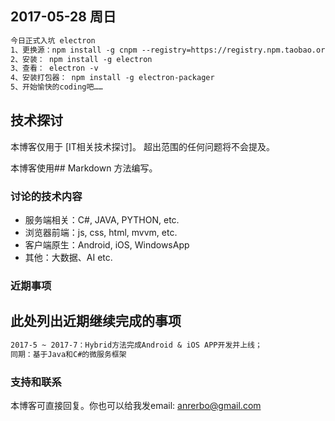 ## 2017-05-28 周日
```markdown
今日正式入坑 electron
1、更换源：npm install -g cnpm --registry=https://registry.npm.taobao.org
2、安装： npm install -g electron
3、查看： electron -v
4、安装打包器： npm install -g electron-packager
5、开始愉快的coding吧……
```



## 技术探讨

本博客仅用于 [IT相关技术探讨]。 超出范围的任何问题将不会提及。

本博客使用## Markdown 方法编写。

### 讨论的技术内容

* 服务端相关：C#, JAVA, PYTHON, etc.
* 浏览器前端：js, css, html, mvvm, etc.
* 客户端原生：Android, iOS, WindowsApp
* 其他：大数据、AI etc.

### 近期事项

## 此处列出近期继续完成的事项

```markdown
2017-5 ~ 2017-7：Hybrid方法完成Android & iOS APP开发并上线；
同期：基于Java和C#的微服务框架
```

### 支持和联系

本博客可直接回复。你也可以给我发email: anrerbo@gmail.com
